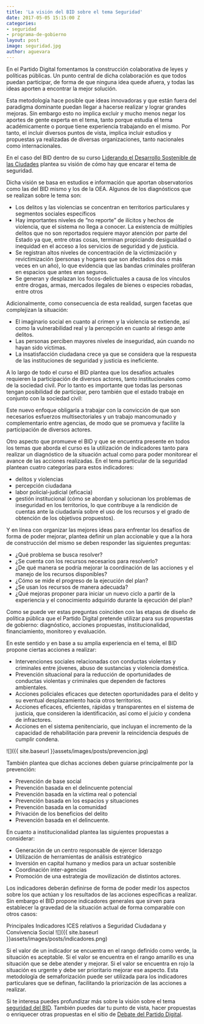 ```yaml
---
title: 'La visión del BID sobre el tema Seguridad'
date: 2017-05-05 15:15:00 Z
categories:
- seguridad
- programa-de-gobierno
layout: post
image: seguridad.jpg
author: aguevara
---
```


En el Partido Digital fomentamos la construcción colaborativa de leyes y políticas públicas. Un punto central de dicha colaboración es que todos puedan participar, de forma de que ninguna idea quede afuera, y todas las ideas aporten a encontrar la mejor solución.

Esta metodología hace posible que ideas innovadoras y que están fuera del paradigma dominante puedan llegar a hacerse realizar y lograr grandes mejoras. Sin embargo esto no implica excluir y mucho menos negar los aportes de gente experta en el tema, tanto porque estudia el tema académicamente o porque tiene experiencia trabajando en el mismo. Por tanto, el incluir diversos puntos de vista, implica incluir estudios y propuestas ya realizadas de diversas organizaciones, tanto nacionales como internacionales.

En el caso del BID dentro de su curso [Liderando el Desarrollo Sostenible de las Ciudades](https://www.edx.org/course/liderando-el-desarrollo-sostenible-de-idbx-idb4x-2) plantea su visión de cómo hay que encarar el tema de seguridad.

Dicha visión se basa en estudios e información que aportan observatorios como las del BID mismo y los de la OEA. Algunos de los diagnósticos que se realizan sobre le tema son:

- Los delitos y las violencias se concentran en territorios particulares y segmentos sociales específicos
- Hay importantes niveles de “no reporte” de ilícitos y hechos de violencia, que el sistema no llega a conocer. La existencia de múltiples delitos que no son reportados requiere mayor atención por parte del Estado ya que, entre otras cosas, terminan propiciando desigualdad o inequidad en el acceso a los servicios de seguridad y de justicia. 
- Se registran altos niveles de concentración de la victimización y revictimización (personas y hogares que son afectados dos o más veces en un año), lo que evidencia que las bandas criminales proliferan en espacios que antes eran seguros. 
- Se generan y desplazan los focos-delictuales a causa de los vínculos entre drogas, armas, mercados ilegales de bienes o especies robadas, entre otros

Adicionalmente, como consecuencia de esta realidad, surgen facetas que complejizan la situación: 

- El imaginario social en cuanto al crimen y la violencia se extiende, así como la vulnerabilidad real y la percepción en cuanto al riesgo ante delitos. 
- Las personas perciben mayores niveles de inseguridad, aún cuando no hayan sido víctimas. 
- La insatisfacción ciudadana crece ya que se considera que la respuesta de las instituciones de seguridad y justicia es ineficiente. 

A lo largo de todo el curso el BID plantea que los desafíos actuales requieren la participación de diversos actores, tanto institucionales como de la sociedad civil. Por lo tanto es importante que todas las personas tengan posibilidad de participar, pero también que el estado trabaje en conjunto con la sociedad civil: 

Este nuevo enfoque obligaría a trabajar con la convicción de que son necesarios esfuerzos multisectoriales y un trabajo mancomunado y complementario entre agencias, de modo que se promueva y facilite la participación de diversos actores.

Otro aspecto que promueve el BID y que se encuentra presente en todos los temas que aborda el curso es la utilización de indicadores tanto para realizar un diagnóstico de la situación actual como para poder monitorear el avance de las acciones realizadas. En el tema particular de la seguridad plantean cuatro categorías para estos indicadores: 

- delitos y violencias 
- percepción ciudadana 
- labor policial-judicial (eficacia) 
- gestión institucional (cómo se abordan y solucionan los problemas de inseguridad en los territorios, lo que contribuye a la rendición de cuentas ante la ciudadanía sobre el uso de los recursos y el grado de obtención de los objetivos propuestos).

Y en línea con organizar las mejores ideas para enfrentar los desafíos de forma de poder mejorar, plantea definir un plan accionable y que a la hora de construcción del mismo se deben responder las siguientes preguntas: 

- ¿Qué problema se busca resolver? 
- ¿Se cuenta con los recursos necesarios para resolverlo? 
- ¿De qué manera se podría mejorar la coordinación de las acciones y el manejo de los recursos disponibles? 
- ¿Cómo se mide el progreso de la ejecución del plan? 
- ¿Se usan los recursos de manera adecuada? 
- ¿Qué mejoras proponer para iniciar un nuevo ciclo a partir de la experiencia y el conocimiento adquirido durante la ejecución del plan?

Como se puede ver estas preguntas coinciden con las etapas de diseño de política pública que el Partido Digital pretende utilizar para sus propuestas de gobierno: diagnóstico, acciones propuestas, institucionalidad, financiamiento, monitoreo y evaluación.

En este sentido y en base a su amplia experiencia en el tema, el BID propone ciertas acciones a realizar: 

- Intervenciones sociales relacionadas con conductas violentas y criminales entre jóvenes, abuso de sustancias y violencia doméstica. 
- Prevención situacional para la reducción de oportunidades de conductas violentas y criminales que dependen de factores ambientales. 
- Acciones policiales eficaces que detecten oportunidades para el delito y su eventual desplazamiento hacia otros territorios. 
- Acciones eficaces, eficientes, rápidas y transparentes en el sistema de justicia, que consideren la identificación, así como el juicio y condena de infractores. 
- Acciones en el sistema penitenciario, que incluyan el incremento de la capacidad de rehabilitación para prevenir la reincidencia después de cumplir condena. 

![]({{ site.baseurl }}assets/images/posts/prevencion.jpg)

También plantea que dichas acciones deben guiarse principalmente por la prevención:

- Prevención de base social 
- Prevención basada en el delincuente potencial 
- Prevención basada en la víctima real o potencial 
- Prevención basada en los espacios y situaciones 
- Prevención basada en la comunidad 
- Privación de los beneficios del delito 
- Prevención basada en el delincuente.

En cuanto a institucionalidad plantea las siguientes propuestas a considerar:

- Generación de un centro responsable de ejercer liderazgo 
- Utilización de herramientas de análisis estratégico 
- Inversión en capital humano y medios para un actuar sostenible 
- Coordinación inter-agencias 
- Promoción de una estrategia de movilización de distintos actores. 

Los indicadores deberán definirse de forma de poder medir los aspectos sobre los que actúan y los resultados de las acciones específicas a realizar. Sin embargo el BID propone indicadores generales que sirven para establecer la gravedad de la situación actual de forma comparable con otros casos:

Principales Indicadores ICES relativos a Seguridad Ciudadana y Convivencia Social
![]({{ site.baseurl }}assets/images/posts/indicadores.png)

Si el valor de un indicador se encuentra en el rango definido como verde, la situación es aceptable. Si el valor se encuentra en el rango amarillo es una situación que se debe atender y mejorar. Si el valor se encuentra en rojo la situación es urgente y debe ser prioritario mejorar ese aspecto. Esta metodología de semaforización puede ser utilizada para los indicadores particulares que se definan, facilitando la priorización de las acciones a realizar.

Si te interesa puedes profundizar más sobre la visión sobre el tema [seguridad del BID](http://www.iadb.org/es/temas/seguridad-ciudadana). También puedes dar tu punto de vista, hacer propuestas o enriquecer otras propuestas en el sitio de [Debate del Partido Digital](https://debate.partidodigital.org.uy/).
